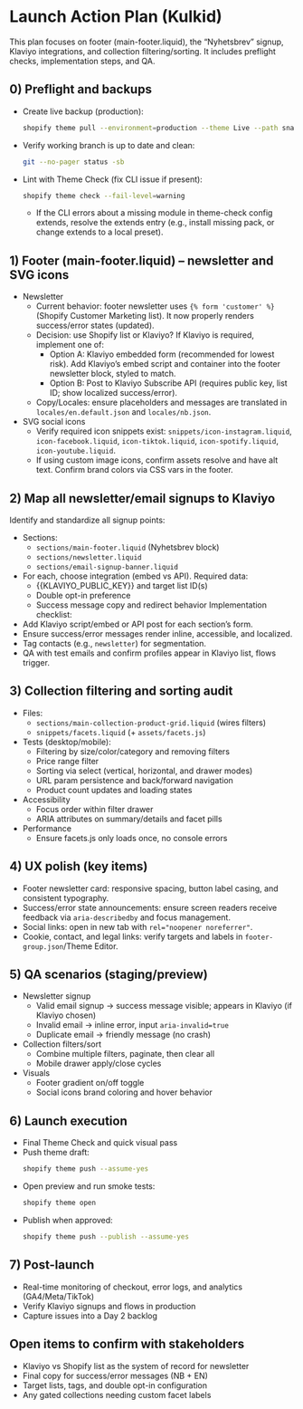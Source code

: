 # Launch Action Plan (Kulkid)

This plan focuses on footer (main-footer.liquid), the “Nyhetsbrev” signup, Klaviyo integrations, and collection filtering/sorting. It includes preflight checks, implementation steps, and QA.

## 0) Preflight and backups
- Create live backup (production):
  ```sh path=null start=null
  shopify theme pull --environment=production --theme Live --path snapshot/live-theme-backup
  ```
- Verify working branch is up to date and clean:
  ```sh path=null start=null
  git --no-pager status -sb
  ```
- Lint with Theme Check (fix CLI issue if present):
  ```sh path=null start=null
  shopify theme check --fail-level=warning
  ```
  - If the CLI errors about a missing module in theme-check config extends, resolve the extends entry (e.g., install missing pack, or change extends to a local preset).

## 1) Footer (main-footer.liquid) – newsletter and SVG icons
- Newsletter
  - Current behavior: footer newsletter uses `{% form 'customer' %}` (Shopify Customer Marketing list). It now properly renders success/error states (updated).
  - Decision: use Shopify list or Klaviyo? If Klaviyo is required, implement one of:
    - Option A: Klaviyo embedded form (recommended for lowest risk). Add Klaviyo’s embed script and container into the footer newsletter block, styled to match.
    - Option B: Post to Klaviyo Subscribe API (requires public key, list ID; show localized success/error).
  - Copy/Locales: ensure placeholders and messages are translated in `locales/en.default.json` and `locales/nb.json`.
- SVG social icons
  - Verify required icon snippets exist: `snippets/icon-instagram.liquid`, `icon-facebook.liquid`, `icon-tiktok.liquid`, `icon-spotify.liquid`, `icon-youtube.liquid`.
  - If using custom image icons, confirm assets resolve and have alt text. Confirm brand colors via CSS vars in the footer.

## 2) Map all newsletter/email signups to Klaviyo
Identify and standardize all signup points:
- Sections:
  - `sections/main-footer.liquid` (Nyhetsbrev block)
  - `sections/newsletter.liquid`
  - `sections/email-signup-banner.liquid`
- For each, choose integration (embed vs API). Required data:
  - {{KLAVIYO_PUBLIC_KEY}} and target list ID(s)
  - Double opt-in preference
  - Success message copy and redirect behavior
Implementation checklist:
- Add Klaviyo script/embed or API post for each section’s form.
- Ensure success/error messages render inline, accessible, and localized.
- Tag contacts (e.g., `newsletter`) for segmentation.
- QA with test emails and confirm profiles appear in Klaviyo list, flows trigger.

## 3) Collection filtering and sorting audit
- Files:
  - `sections/main-collection-product-grid.liquid` (wires filters)
  - `snippets/facets.liquid` (+ `assets/facets.js`)
- Tests (desktop/mobile):
  - Filtering by size/color/category and removing filters
  - Price range filter
  - Sorting via select (vertical, horizontal, and drawer modes)
  - URL param persistence and back/forward navigation
  - Product count updates and loading states
- Accessibility
  - Focus order within filter drawer
  - ARIA attributes on summary/details and facet pills
- Performance
  - Ensure facets.js only loads once, no console errors

## 4) UX polish (key items)
- Footer newsletter card: responsive spacing, button label casing, and consistent typography.
- Success/error state announcements: ensure screen readers receive feedback via `aria-describedby` and focus management.
- Social links: open in new tab with `rel="noopener noreferrer"`.
- Cookie, contact, and legal links: verify targets and labels in `footer-group.json`/Theme Editor.

## 5) QA scenarios (staging/preview)
- Newsletter signup
  - Valid email signup → success message visible; appears in Klaviyo (if Klaviyo chosen)
  - Invalid email → inline error, input `aria-invalid=true`
  - Duplicate email → friendly message (no crash)
- Collection filters/sort
  - Combine multiple filters, paginate, then clear all
  - Mobile drawer apply/close cycles
- Visuals
  - Footer gradient on/off toggle
  - Social icons brand coloring and hover behavior

## 6) Launch execution
- Final Theme Check and quick visual pass
- Push theme draft:
  ```sh path=null start=null
  shopify theme push --assume-yes
  ```
- Open preview and run smoke tests:
  ```sh path=null start=null
  shopify theme open
  ```
- Publish when approved:
  ```sh path=null start=null
  shopify theme push --publish --assume-yes
  ```

## 7) Post-launch
- Real-time monitoring of checkout, error logs, and analytics (GA4/Meta/TikTok)
- Verify Klaviyo signups and flows in production
- Capture issues into a Day 2 backlog

## Open items to confirm with stakeholders
- Klaviyo vs Shopify list as the system of record for newsletter
- Final copy for success/error messages (NB + EN)
- Target lists, tags, and double opt-in configuration
- Any gated collections needing custom facet labels
